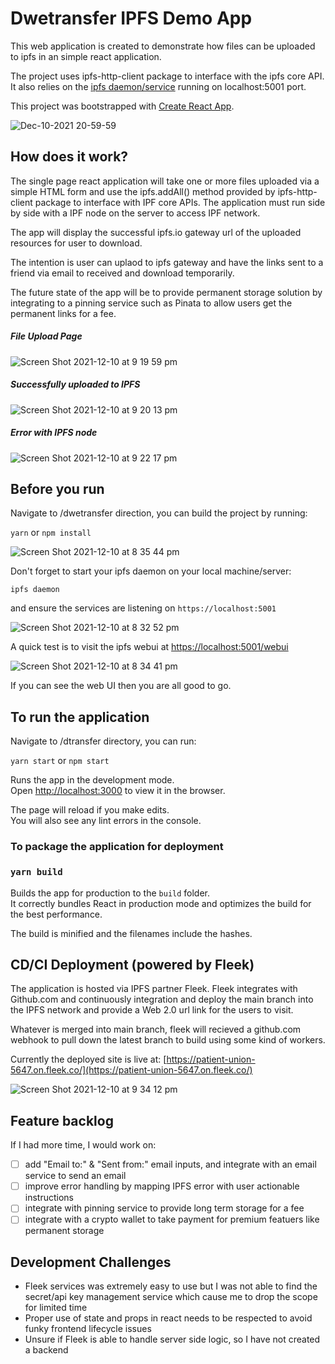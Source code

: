 # Dwetransfer IPFS Demo App
This web application is created to demonstrate how files can be uploaded to ipfs in an simple react application.

The project uses ipfs-http-client package to interface with the ipfs core API. It also relies on the [ipfs daemon/service](https://docs.ipfs.io/how-to/command-line-quick-start/#take-your-node-online) running on localhost:5001 port.

This project was bootstrapped with [Create React App](https://github.com/facebook/create-react-app).

![Dec-10-2021 20-59-59](https://user-images.githubusercontent.com/47976069/145555506-ba8e4607-12b0-46bb-bc4d-1edc303ef330.gif)


## How does it work? 
The single page react application will take one or more files uploaded via a simple HTML form and use the ipfs.addAll() method provided by ipfs-http-client package to interface with IPF core APIs. The application must run side by side with a IPF node on the server to access IPF network. 

The app will display the successful ipfs.io gateway url of the uploaded resources for user to download. 

The intention is user can uplaod to ipfs gateway and have the links sent to a friend via email to received and download temporarily. 

The future state of the app will be to provide permanent storage solution by integrating to a pinning service such as Pinata to allow users get the permanent links for a fee. 

##### File Upload Page
![Screen Shot 2021-12-10 at 9 19 59 pm](https://user-images.githubusercontent.com/47976069/145558155-2d1eb6e7-fdfd-4873-8387-28f15fa556f9.png)

##### Successfully uploaded to IPFS 
![Screen Shot 2021-12-10 at 9 20 13 pm](https://user-images.githubusercontent.com/47976069/145558181-78c13c47-436d-440b-9e40-59cf8666d84b.png)

##### Error with IPFS node
![Screen Shot 2021-12-10 at 9 22 17 pm](https://user-images.githubusercontent.com/47976069/145558454-55f55ab5-6874-4580-bc8a-6f9f97e5afde.png)

## Before you run
Navigate to /dwetransfer direction, you can build the project by running: 

`yarn` or `npm install`

![Screen Shot 2021-12-10 at 8 35 44 pm](https://user-images.githubusercontent.com/47976069/145551892-88ed76aa-2006-4729-90c0-467626f36258.png)


Don't forget to start your ipfs daemon on your local machine/server:

`ipfs daemon`

and ensure the services are listening on `https://localhost:5001`

![Screen Shot 2021-12-10 at 8 32 52 pm](https://user-images.githubusercontent.com/47976069/145551525-201985f2-1b13-4a26-a0c7-36c8f7aea91c.png)


A quick test is to visit the ipfs webui at [https://localhost:5001/webui](https://localhost:5001/webui)

![Screen Shot 2021-12-10 at 8 34 41 pm](https://user-images.githubusercontent.com/47976069/145551677-8cd60724-1c84-422d-8976-81e782ce47e5.png)

If you can see the web UI then you are all good to go. 

##  To run the application
Navigate to /dtransfer directory, you can run:

`yarn start` or `npm start`

Runs the app in the development mode.\
Open [http://localhost:3000](http://localhost:3000) to view it in the browser.

The page will reload if you make edits.\
You will also see any lint errors in the console.

### To package the application for deployment

### `yarn build`

Builds the app for production to the `build` folder.\
It correctly bundles React in production mode and optimizes the build for the best performance.

The build is minified and the filenames include the hashes.

## CD/CI Deployment (powered by Fleek)
The application is hosted via IPFS partner Fleek. Fleek integrates with Github.com and continuously integration and deploy the main branch into the IPFS network and provide a Web 2.0 url link for the users to visit. 

Whatever is merged into main branch, fleek will recieved a github.com webhook to pull down the latest branch to build using some kind of workers. 

Currently the deployed site is live at: 
[https://patient-union-5647.on.fleek.co/](https://patient-union-5647.on.fleek.co/)

![Screen Shot 2021-12-10 at 9 34 12 pm](https://user-images.githubusercontent.com/47976069/145560263-3b2bffca-dac7-4752-ad87-c77b598b9f7d.png)


## Feature backlog
If I had more time, I would work on:  
- [ ] add "Email to:" & "Sent from:" email inputs, and integrate with an email service to send an email 
- [ ] improve error handling by mapping IPFS error with user actionable instructions
- [ ] integrate with pinning service to provide long term storage for a fee
- [ ] integrate with a crypto wallet to take payment for premium featuers like permanent storage

## Development Challenges
- Fleek services was extremely easy to use but I was not able to find the secret/api key management service which cause me to drop the scope for limited time
- Proper use of state and props in react needs to be respected to avoid funky frontend lifecycle issues
- Unsure if Fleek is able to handle server side logic, so I have not created a backend
